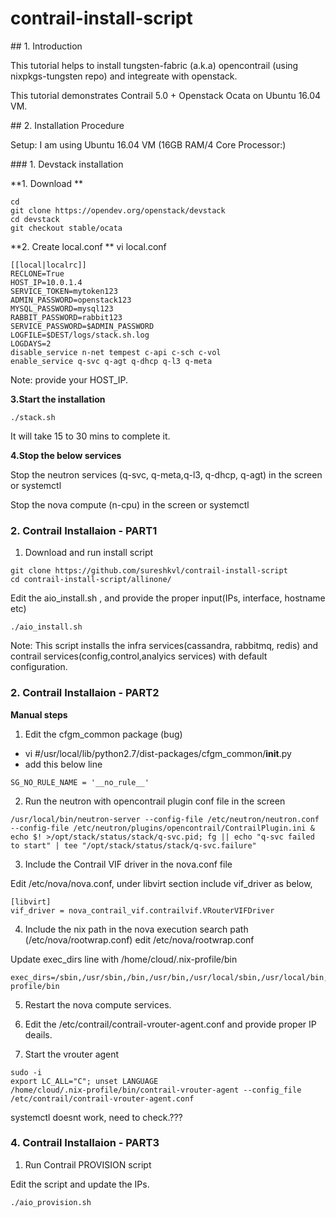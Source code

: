 # contrail-install-script


## 1. Introduction

This tutorial helps to install tungsten-fabric (a.k.a) opencontrail (using nixpkgs-tungsten repo) and integreate with openstack.


This tutorial demonstrates Contrail 5.0 + Openstack Ocata on Ubuntu 16.04 VM.



## 2. Installation Procedure

Setup:  I am using Ubuntu 16.04 VM (16GB RAM/4 Core Processor:)



### 1. Devstack installation

**1. Download **

```
cd 
git clone https://opendev.org/openstack/devstack
cd devstack
git checkout stable/ocata
```


**2. Create local.conf **
vi local.conf


```
[[local|localrc]]
RECLONE=True
HOST_IP=10.0.1.4
SERVICE_TOKEN=mytoken123
ADMIN_PASSWORD=openstack123
MYSQL_PASSWORD=mysql123
RABBIT_PASSWORD=rabbit123
SERVICE_PASSWORD=$ADMIN_PASSWORD
LOGFILE=$DEST/logs/stack.sh.log
LOGDAYS=2
disable_service n-net tempest c-api c-sch c-vol
enable_service q-svc q-agt q-dhcp q-l3 q-meta 
```
Note: provide your HOST_IP.

**3.Start the installation**


```
./stack.sh
```

It will take 15 to 30 mins to complete it.



**4.Stop the below services**


Stop the neutron services (q-svc, q-meta,q-l3, q-dhcp, q-agt) in the screen or systemctl

Stop the nova compute (n-cpu) in the screen or systemctl



### 2. Contrail Installaion - PART1 

1. Download and run install script 



```
git clone https://github.com/sureshkvl/contrail-install-script
cd contrail-install-script/allinone/
```

Edit the aio_install.sh , and provide the proper input(IPs, interface, hostname etc)

```
./aio_install.sh
```


Note: This script installs the infra services(cassandra, rabbitmq, redis) and contrail services(config,control,analyics services) with default configuration.


### 2. Contrail Installaion - PART2

**Manual steps**

1.  Edit the cfgm_common package (bug)

- vi #/usr/local/lib/python2.7/dist-packages/cfgm_common/__init__.py
- add this below line
```
SG_NO_RULE_NAME = '__no_rule__'
```


2. Run the neutron with opencontrail plugin conf file in the screen

```
/usr/local/bin/neutron-server --config-file /etc/neutron/neutron.conf --config-file /etc/neutron/plugins/opencontrail/ContrailPlugin.ini & echo $! >/opt/stack/status/stack/q-svc.pid; fg || echo "q-svc failed to start" | tee "/opt/stack/status/stack/q-svc.failure"
```


3. Include the Contrail VIF driver in the nova.conf file 

Edit /etc/nova/nova.conf, under libvirt section include vif_driver as below,


```
[libvirt]
vif_driver = nova_contrail_vif.contrailvif.VRouterVIFDriver
```


4. Include the nix path in the nova execution search path (/etc/nova/rootwrap.conf)
edit /etc/nova/rootwrap.conf

Update exec_dirs line with /home/cloud/.nix-profile/bin

```
exec_dirs=/sbin,/usr/sbin,/bin,/usr/bin,/usr/local/sbin,/usr/local/bin,/home/cloud/.nix-profile/bin
```

5. Restart the nova compute services.


6. Edit the /etc/contrail/contrail-vrouter-agent.conf and provide proper IP deails.


7. Start the vrouter agent
```
sudo -i
export LC_ALL="C"; unset LANGUAGE
/home/cloud/.nix-profile/bin/contrail-vrouter-agent --config_file /etc/contrail/contrail-vrouter-agent.conf
```
systemctl doesnt work, need to check.???




### 4. Contrail Installaion - PART3

1. Run Contrail PROVISION script 

Edit the script and update the IPs.

```
./aio_provision.sh
```

